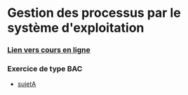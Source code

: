 # Gestion des processus par le système d'exploitation

### [Lien vers cours en ligne](https://www.monlyceenumerique.fr/nsi_terminale/arse/a2_systeme_exploitation.php#2)

### Exercice de type BAC
* [sujetA]()
